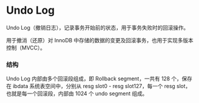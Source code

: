 # Undo Log

Undo Log（撤销日志），记录事务开始前的状态，用于事务失败时的回滚操作。

用于撤消（还原）对 InnoDB 中存储的数据的变更及回滚事务，也用于实现多版本控制（MVCC）。



### 结构

Undo Log 内部由多个回滚段组成，即 Rollback segment，一共有 128 个，保存在 ibdata 系统表空间中，分别从 resg slot0 - resg slot127，每一个 resg slot，也就是每一个回滚段，内部由 1024 个 undo segment 组成。